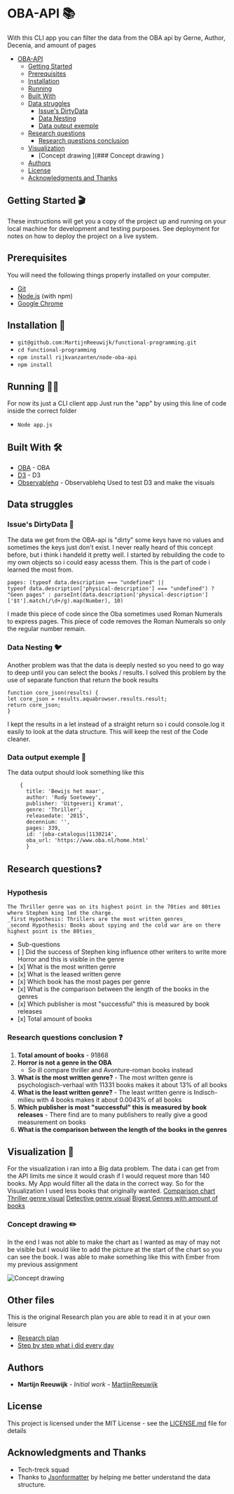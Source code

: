 # OBA-API 📚

With this CLI app you can filter the data from the OBA api by Gerne, Author, Decenia, and amount of pages

-   [OBA-API ](#oba-api-)
    -   [Getting Started ](#getting-started-)
    -   [Prerequisites](#prerequisites)
    -   [Installation ](#installation-)
    -   [Running ](#running-)
    -   [Built With ](#built-with-)
    -   [Data struggles](#data-struggles)
        -   [Issue's DirtyData](#issue-s-dirtydata-)
        -   [Data Nesting](#data-nesting-)
        -   [Data output exemple](#data-output-exemple-)
    -   [Research questions](#research-questions)
        -   [Research questions conclusion](#research-questions-conclusion)
    -   [Visualization](#visualization)
        - [Concept drawing ](### Concept drawing )
    -   [Authors](#authors)
    -   [License](#license)
    -   [Acknowledgments and Thanks](#acknowledgments-and-thanks)

## Getting Started 🎬

These instructions will get you a copy of the project up and running on your local machine for development and testing purposes. See deployment for notes on how to deploy the project on a live system.

## Prerequisites

You will need the following things properly installed on your computer.

-   [Git](https://git-scm.com/)
-   [Node.js](https://nodejs.org/) (with npm)
-   [Google Chrome](https://google.com/chrome/)

## Installation 💾

-   `git@github.com:MartijnReeuwijk/functional-programming.git`
-   `cd functional-programming`
-   `npm install rijkvanzanten/node-oba-api`
-   `npm install`

## Running 🏃‍♂️

For now its just a CLI client app
Just run the "app" by using this line of code inside the correct folder

-   `Node app.js`

## Built With 🛠️

-   [OBA](https://www.oba.nl/) - OBA
-   [D3](https://d3js.org/) - D3
-   [Observablehq](https://beta.observablehq.com) - Observablehq Used to test D3 and make the visuals

## Data struggles

### Issue's DirtyData 🛁

The data we get from the OBA-api is "dirty" some keys have no values and sometimes the keys just don't exist.
I never really heard of this concept before, but i think i handeld it pretty well.
I started by rebuilding the code to my own objects so i could easy acesss them.
This is the part of code i learned the most from.

```
pages: (typeof data.description === "undefined" ||
typeof data.description['physical-description'] === "undefined") ?
"Geen pages" : parseInt(data.description['physical-description']['$t'].match(/\d+/g).map(Number), 10)
```

I made this piece of code since the Oba sometimes used Roman Numerals to express pages. This piece of code removes the Roman Numerals so only the regular number remain.

### Data Nesting 🐦

Another problem was that the data is deeply nested so you need to go way to deep until you can select the books / results.
I solved this problem by the use of separate function that return the book results
```
function core_json(results) {
let core_json = results.aquabrowser.results.result;
return core_json;
}
```

I kept the results in a let instead of a straight return so i could console.log it easily to look at the data structure.
This will keep the rest of the Code cleaner.

### Data output exemple 📝

The data output should look something like this
```
    {
      title: 'Bewijs het maar',
      author: 'Rudy Soetewey',
      publisher: 'Uitgeverij Kramat',
      genre: 'Thriller',
      releasedate: '2015',
      decennium: '',
      pages: 339,
      id: '|oba-catalogus|1130214',
      oba_url: 'https://www.oba.nl/home.html'
      }
```

## Research questions❓

### Hypothesis
    The Thriller genre was on its highest point in the 70ties and 80ties where Stephen king led the charge.
    _first Hypothesis: Thrillers are the most written genres_
    _second Hypothesis: Books about spying and the cold war are on there highest point is the 80ties_

-   Sub-questions
-    [ ] Did the success of Stephen king influence other writers to write more Horror and this is visible in the genre
-    [x] What is the most written genre
-    [x] What is the leased written genre
-    [x] Which book has the most pages per genre
-    [x] What is the comparison between the length of the books in the genres
-    [x] Which publisher is most "successful" this is measured by book releases
-    [x] Total amount of books


### Research questions conclusion ❓

1.   **Total amount of books**
    - 91868
2.  **Horror is not a genre in the OBA**
    - So ill compare thriller and Avonture-roman books instead
3.   **What is the most written genre?**
    - The most written genre is psychologisch-verhaal with 11331 books makes it about 13% of all books
4.   **What is the least written genre?**
    - The least written genre is Indisch-milieu with 4 books makes it about 0.0043% of all books
5.   **Which publisher is most "successful" this is measured by book releases**
    - There find are to many publishers to really give a good measurement on books
6.  **What is the comparison between the length of the books in the genres**


## Visualization 👀

For the visualization i ran into a Big data problem. The data i can get from the API limits me since it would crash if I would request more than 140 books. My App would filter all the data in the correct way. So for the Visualization I used less books that originally wanted.
[Comparison chart](https://beta.observablehq.com/@martijnreeuwijk/merged-chart-between-detective-and-thriller)
[Thriller genre visual](https://beta.observablehq.com/@martijnreeuwijk/chart-that-shows-the-amount-of-pages-used-in-the-triller-gern)
[Detective genre visual](https://beta.observablehq.com/@martijnreeuwijk/chart-that-shows-the-amount-of-pages-used-in-the-detective-ge)
[Bigest Genres with amount of books](https://beta.observablehq.com/@martijnreeuwijk/gerne-pie-charts)

### Concept drawing ✏️
In the end I was not able to make the chart as I wanted as may of may not be visible but I would like to add the picture at the start of the chart so you can see the book. I was able to make something like this with Ember from my previous assignment

![Concept drawing](https://github.com/MartijnReeuwijk/functional-programming/tree/master/assets/foto.png)

## Other files
This is the original Research plan you are able to read it in at your own leisure
- [Research plan](https://github.com/MartijnReeuwijk/functional-programming/tree/master/Research_plan.md)
- [Step by step what i did every day](https://github.com/MartijnReeuwijk/functional-programming/tree/master/proces.md)


## Authors

-   **Martijn Reeuwijk** - _Initial work_ - [MartijnReeuwijk](https://github.com/MartijnReeuwijk)

## License

This project is licensed under the MIT License - see the [LICENSE.md](LICENSE.md) file for details

## Acknowledgments and Thanks

-   Tech-treck squad
-   Thanks to [Jsonformatter](https://jsonformatter.curiousconcept.com/) by helping me better understand the data structure.
